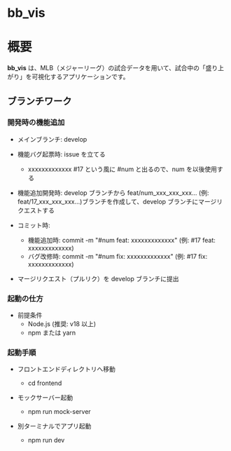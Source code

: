 # bb_vis

# 概要

**bb_vis** は、MLB（メジャーリーグ）の試合データを用いて、試合中の「盛り上がり」を可視化するアプリケーションです。

## ブランチワーク

### 開発時の機能追加

- メインブランチ: develop

- 機能バグ起票時: issue を立てる

  - xxxxxxxxxxxxx #17 という風に #num と出るので、num を以後使用する

- 機能追加開発時: develop ブランチから feat/num_xxx_xxx_xxx... (例: feat/17_xxx_xxx_xxx...)ブランチを作成して、develop ブランチにマージリクエストする

- コミット時:

  - 機能追加時: commit -m "#num feat: xxxxxxxxxxxxx" (例: #17 feat: xxxxxxxxxxxxx)
  - バグ改修時: commit -m "#num fix: xxxxxxxxxxxxx" (例: #17 fix: xxxxxxxxxxxxx)

- マージリクエスト（プルリク）を develop ブランチに提出

### 起動の仕方

- 前提条件
  - Node.js (推奨: v18 以上)
  - npm または yarn

### 起動手順

- フロントエンドディレクトリへ移動

  - cd frontend

- モックサーバー起動

  - npm run mock-server

- 別ターミナルでアプリ起動
  - npm run dev
